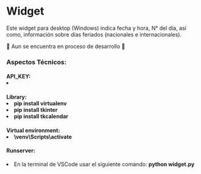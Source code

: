 <caption>
    <div class="container" style="text-aling:center";>
        <h1>Widget</h1>
    </div>
</caption>

<section>
<div class="container">
    <p>Este  widget para desktop (Windows)  indica fecha y hora,  N° del día, así como, información sobre días feriados (nacionales e internacionales).</p>
    <p>🚨 Aun se encuentra  en proceso de desarrollo 🚧</p>
</div>

<div class="container">
    <h3>Aspectos Técnicos:</h3>
</div>

<div class="container">
    <h4>API_KEY:</4>
        <li></li>
</div>

<div class="container">
    <h4>Library:</4>
        <li>pip install virtualenv</li>
        <li>pip install tkinter</li>
        <li>pip install tkcalendar</li>
</div>

<div class="container">
    <h4>Virtual environment:</4>
        <li>\venv\Scripts\activate</li>
</div>
</section>
        
<footer>
<div class="container">
    <h4>Runserver:</h4>
         <li>En la terminal de VSCode usar el siguiente comando: <b>python widget.py</b></li> 
           
</div>
</footer>
